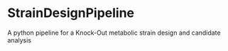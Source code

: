 # StrainDesignPipeline
A python pipeline for a Knock-Out metabolic strain design and candidate analysis
